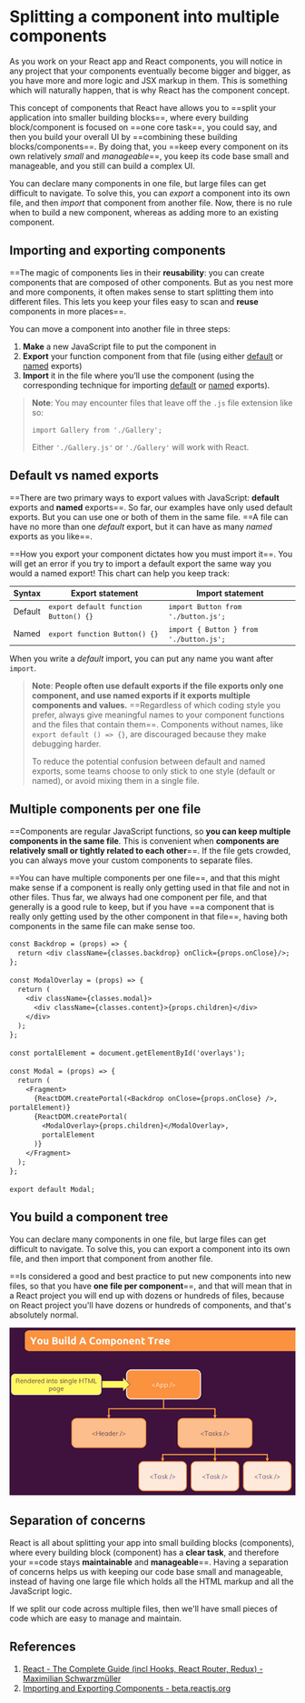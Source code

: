 # Splitting a component into multiple components

As you work on your React app and React components, you will notice in any project that your components eventually become bigger and bigger, as you have more and more logic and JSX markup in them. This is something which will naturally happen, that is why React has the component concept.

This concept of components that React have allows you to ==split your application into smaller building blocks==, where every building block/component is focused on ==one core task==, you could say, and then you build your overall UI by ==combining these building blocks/components==. By doing that, you ==keep every component on its own relatively _small_ and _manageable_==, you keep its code base small and manageable, and you still can build a complex UI.

You can declare many components in one file, but large files can get difficult to navigate. To solve this, you can *export* a component into its own file, and then *import* that component from another file. Now, there is no rule when to build a new component, whereas as adding more to an existing component.

## Importing and exporting components

==The magic of components lies in their **reusability**: you can create components that are composed of other components. But as you nest more and more components, it often makes sense to start splitting them into different files. This lets you keep your files easy to scan and **reuse** components in more places==.

You can move a component into another file in three steps:

1. **Make** a new JavaScript file to put the component in
2. **Export** your function component from that file (using either [default](https://developer.mozilla.org/docs/Web/JavaScript/Reference/Statements/export#using_the_default_export) or [named](https://developer.mozilla.org/docs/Web/JavaScript/Reference/Statements/export#using_named_exports) exports)
3. **Import** it in the file where you’ll use the component (using the corresponding technique for importing [default](https://developer.mozilla.org/docs/Web/JavaScript/Reference/Statements/import#importing_defaults) or [named](https://developer.mozilla.org/docs/Web/JavaScript/Reference/Statements/import#import_a_single_export_from_a_module) exports).

>**Note**: You may encounter files that leave off the `.js` file extension like so:
>
>```react
>import Gallery from './Gallery';
>```
>
>Either `'./Gallery.js'` or `'./Gallery'` will work with React.

## Default vs named exports

==There are two primary ways to export values with JavaScript: **default** exports and **named** exports==. So far, our examples have only used default exports. But you can use one or both of them in the same file. ==A file can have no more than one _default_ export, but it can have as many _named_ exports as you like==.

==How you export your component dictates how you must import it==. You will get an error if you try to import a default export the same way you would a named export! This chart can help you keep track:

| Syntax  | Export statement                      | Import statement                        |
| ------- | ------------------------------------- | --------------------------------------- |
| Default | `export default function Button() {}` | `import Button from './button.js';`     |
| Named   | `export function Button() {}`         | `import { Button } from './button.js';` |

When you write a *default* import, you can put any name you want after `import`.

> **Note**: **People often use default exports if the file exports only one component, and use named exports if it exports multiple components and values.** ==Regardless of which coding style you prefer, always give meaningful names to your component functions and the files that contain them==. Components without names, like `export default () => {}`, are discouraged because they make debugging harder.
>
> To reduce the potential confusion between default and named exports, some teams choose to only stick to one style (default or named), or avoid mixing them in a single file.

## Multiple components per one file

==Components are regular JavaScript functions, so **you can keep multiple components in the same file**. This is convenient when **components are relatively small or tightly related to each other**==. If the file gets crowded, you can always move your custom components to separate files.

==You can have multiple components per one file==, and that this might make sense if a component is really only getting used in that file and not in other files. Thus far, we always had one component per file, and that generally is a good rule to keep, but if you have ==a component that is really only getting used by the other component in that file==, having both components in the same file can make sense too.

```react
const Backdrop = (props) => {
  return <div className={classes.backdrop} onClick={props.onClose}/>;
};

const ModalOverlay = (props) => {
  return (
    <div className={classes.modal}>
      <div className={classes.content}>{props.children}</div>
    </div>
  );
};

const portalElement = document.getElementById('overlays');

const Modal = (props) => {
  return (
    <Fragment>
      {ReactDOM.createPortal(<Backdrop onClose={props.onClose} />, portalElement)}
      {ReactDOM.createPortal(
        <ModalOverlay>{props.children}</ModalOverlay>,
        portalElement
      )}
    </Fragment>
  );
};

export default Modal;
```

## You build a component tree

You can declare many components in one file, but large files can get difficult to navigate. To solve this, you can export a component into its own file, and then import that component from another file.

==Is considered a good and best practice to put new components into new files, so that you have **one file per component**==, and that will mean that in a React project you will end up with dozens or hundreds of files, because on React project you'll have dozens or hundreds of components, and that's absolutely normal.

![Component_tree](../../img/Component_tree.jpg)

## Separation of concerns

React is all about splitting your app into small building blocks (components), where every building block (component) has a **clear task**, and therefore your ==code stays **maintainable** and **manageable**==. Having a separation of concerns helps us with keeping our code base small and manageable, instead of having one large file which holds all the HTML markup and all the JavaScript logic.

If we split our code across multiple files, then we'll have small pieces of code which are easy to manage and maintain.

## References

1. [React - The Complete Guide (incl Hooks, React Router, Redux) - Maximilian Schwarzmüller](https://www.udemy.com/course/react-the-complete-guide-incl-redux/)
1. [Importing and Exporting Components - beta.reactjs.org](https://beta.reactjs.org/learn/importing-and-exporting-components)

